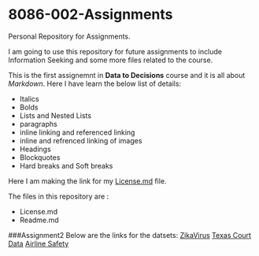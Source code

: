 # 8086-002-Assignments
Personal Repository for Assignments.

I am going to use this repository for future assignments to include Information Seeking and some more files related to the course.

This is the first assignemnt in **Data to Decisions** course and it is all about  _Markdown_.
Here I have learn the below list of details:
* Italics
* Bolds
* Lists and Nested Lists
* paragraphs
* inline linking and referenced linking
* inline and refrenced linking of images
* Headings
* Blockquotes
* Hard breaks and Soft breaks

Here I am making the link for my [License.md](https://github.com/SravaniKV/8086-002-Assignments/blob/master/LICENSE) file.

The files in this repository are :
 * License.md
 * Readme.md
 
###Assignment2
Below are the links for the datsets:
[ZikaVirus](https://github.com/SravaniKV/8086-002-Assignments/tree/master/Assignment2/ZikaVirus)
[Texas Court Data](https://github.com/SravaniKV/8086-002-Assignments/tree/master/Assignment2/Texas%20Court%20Data)
[Airline Safety](https://github.com/SravaniKV/8086-002-Assignments/tree/master/Assignment2/Airline%20Safety)







